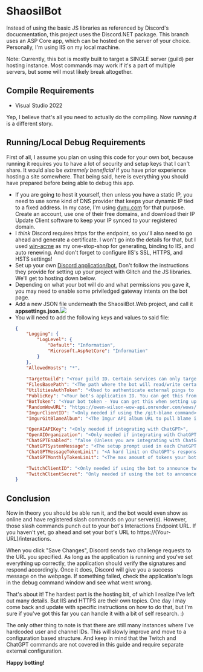 <h1>ShaosilBot</h1>

Instead of using the basic JS libraries as referenced by Discord's docucmentation, this project uses the Discord.NET package. This branch uses an ASP Core app, which can be hosted on the server of your choice. Personally, I'm using IIS on my local machine.

Note: Currently, this bot is mostly built to target a SINGLE server (guild) per hosting instance. Most commands may work if it's a part of multiple servers, but some will most likely break altogether.

<h2>Compile Requirements</h2>
<ul>
	<li>Visual Studio 2022</li>
</ul>

Yep, I believe that's all you need to actually do the compiling. Now _running it_ is a different story.

<h2>Running/Local Debug Requirements</h2>

First of all, I assume you plan on using this code for your own bot, because running it requires you to have a lot of security and setup keys that I can't share. It would also be <i>extremely beneficial</i> if you have prior experience hosting a site somewhere. That being said, here is everything you should have prepared before being able to debug this app.

<ul>
	<li>If you are going to host it yourself, then unless you have a static IP, you need to use some kind of DNS provider that keeps your dynamic IP tied to a fixed address. In my case, I'm using <a href="https://www.dynu.com/">dynu.com</a> for that purpose. Create an account, use one of their free domains, and download their IP Update Client software to keep your IP synced to your registered domain.</li>
	<li>I <i>think</i> Discord requires https for the endpoint, so you'll also need to go ahead and generate a certificate. I won't go into the details for that, but I used <a href="https://www.win-acme.com/">win-acme</a> as my one-stop-shop for generating, binding to IIS, and auto renewing. And don't forget to configure IIS's SSL, HTTPS, and HSTS settings!</li>
	<li>Set up your own <a href="https://discord.com/developers/docs/getting-started#creating-an-app">Discord application/bot.</a> Don't follow the instructions they provide for setting up your project with Glitch and the JS libraries. We'll get to hosting down below.</li>
	<li>Depending on what your bot will do and what permissions you gave it, you may need to enable some priviledged gateway intents on the bot page.</li>
	<li>Add a new JSON file underneath the ShaosilBot.Web project, and call it <b>appsettings.json</b>.<img src="https://user-images.githubusercontent.com/12295139/225418523-29958b64-43cd-49fe-87b8-3035f25b070a.png"></img></li>
	<li>You will need to add the following keys and values to said file:</li>
	
```json
{
    "Logging": {
        "LogLevel": {
            "Default": "Information",
            "Microsoft.AspNetCore": "Information"
        }
    },
    "AllowedHosts": "*",
	
    "TargetGuild": "<Your guild ID. Certain services can only target a single guild at the moment>",
    "FilesBasePath": "<The path where the bot will read/write certain files. More on this below. Make sure your IIS user has permissions to the folder>",
    "UtilitiesAuthToken": "<Used to authenticate external pings to the Utilities controller. You can generate your own token for this.>",
    "PublicKey": "<Your bot's application ID. You can get this from your Discord portal>",
    "BotToken": "<Your bot token - You can get this when setting up your bot in the Discord portal>",
    "RandomWowURL": "https://owen-wilson-wow-api.onrender.com/wows/random",
    "ImgurClientID": "<Only needed if using the /git-blame command>",
    "ImgurGitBlameAlbum": "<The Imgur API album URL to pull blame images from. Only needed if using the /git-blame command. My current images are at https://imgur.com/a/1IzijHj>",

    "OpenAIAPIKey": "<Only needed if integrating with ChatGPT>",
    "OpenAIOrganization": "<Only needed if integrating with ChatGPT>",
    "ChatGPTEnabled": "false (Unless you are integrating with ChatGPT)",
    "ChatGPTSystemMessage": "<The setup prompt used in each ChatGPT request - Only needed if integrating with ChatGPT>",
    "ChatGPTMessageTokenLimit": "<A hard limit on ChatGPT's response length - Only needed if integrating with ChatGPT>",
    "ChatGPTMonthlyTokenLimit": "<The max amount of tokens your bot should use in a month. Used for rate limiting calculations per hour>",

    "TwitchClientID": "<Only needed if using the bot to announce twitch streams>",
    "TwitchClientSecret": "Only needed if using the bot to announce twitch streams>",
}
```
</ul>

<h2>Conclusion</h2>

Now in theory you should be able run it, and the bot would even show as online and have registered slash commands on your server(s). However, those slash commands punch out to your bot's Interactions Endpoint URL. If you haven't yet, go ahead and set your bot's URL to https://(Your-URL)/interactions.

When you click "Save Changes", Discord sends two challenge requests to the URL you specified. As long as the application is running and you've set everything up correctly, the application should verify the signatures and respond accordingly. Once it does, Discord will give you a success message on the webpage. If something failed, check the application's logs in the debug command window and see what went wrong.

That's about it! The hardest part is the hosting bit, of which I realize I've left out many details. But IIS and HTTPS are their own topics. One day I may come back and update with specific instructions on how to do that, but I'm sure if you've got this far you can handle it with a bit of self research. :)

The only other thing to note is that there are still many instances where I've hardcoded user and channel IDs. This will slowly improve and move to a configuration based structure. And keep in mind that the Twitch and ChatGPT commands are not covered in this guide and require separate external configuration.

<b>Happy botting!</b>